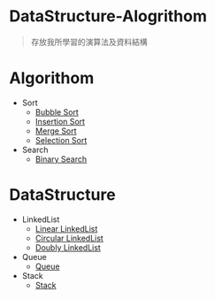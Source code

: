 # DataStructure-Alogrithom
> 存放我所學習的演算法及資料結構
# Algorithom
* Sort
    * [Bubble Sort](../master/Algorithom/Sort/BubbleSort.cs)
    * [Insertion Sort](../master/Algorithom/Sort/InsertionSort.cs)
    * [Merge Sort](../master/Algorithom/Sort/MergeSort.cs)
    * [Selection Sort](../master/Algorithom/Sort/SelectionSort.cs)
* Search
    * [Binary Search](../master/Algorithom/Search/BinarySearch.cs)
# DataStructure
* LinkedList
    * [Linear LinkedList](../master/DataStrcture/LinkedList/LinkedList.cs)
    * [Circular LinkedList](../master/DataStrcture/LinkedList/CircularLinkedList.cs)
    * [Doubly LinkedList](../master/DataStrcture/LinkedList/DoublyLinkedList.cs)
* Queue
    * [Queue](../master/DataStrcture/Queue/Queue.cs)
* Stack
    * [Stack](../master/DataStrcture/Stack/Stack.cs)